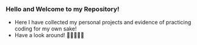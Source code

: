 ### Hello and Welcome to my Repository!

- Here I have collected my personal projects and evidence of practicing coding for my own sake!
- Have a look around! 🙌🏻🙌🏻😜
<!---
SongofG/SongofG is a ✨ special ✨ repository because its `README.md` (this file) appears on your GitHub profile.
You can click the Preview link to take a look at your changes.
--->
